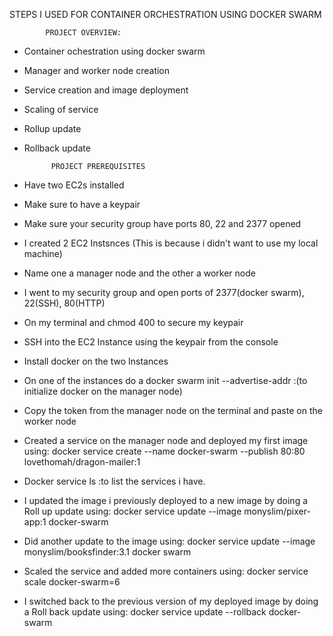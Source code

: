 STEPS I USED FOR CONTAINER ORCHESTRATION USING DOCKER SWARM


            PROJECT OVERVIEW:
* Container ochestration using docker swarm
* Manager and worker node creation
* Service creation and image deployment
* Scaling of service
* Rollup update
* Rollback update



            PROJECT PREREQUISITES
* Have two EC2s installed
* Make sure to have a keypair
* Make sure your security group have ports 80, 22 and 2377 opened



* I created 2 EC2 Instsnces (This is because i didn't want to use my local machine)

* Name one a manager node and the other a worker node

* I went to my  security group and open ports of 2377(docker swarm), 22(SSH), 80(HTTP) 

* On my terminal and chmod 400 to secure my keypair

* SSH into the EC2 Instance using the keypair from the console

* Install docker on the two Instances

* On one of the instances do a docker swarm init --advertise-addr <public ip address of manager node>:(to initialize docker on the manager node)

* Copy the token from the manager node on the terminal and paste on the worker node

* Created a service on the manager node and deployed my first image using: docker service create --name docker-swarm --publish 80:80 lovethomah/dragon-mailer:1 

* Docker service ls :to list the services i have.

* I updated the image i previously deployed to a new image by doing a Roll up update using: docker service update --image monyslim/pixer-app:1 docker-swarm

* Did another update to the image using: docker service update --image monyslim/booksfinder:3.1 docker swarm

* Scaled the service and added more containers using: docker service scale docker-swarm=6

* I switched back to the previous version of my deployed image by doing a Roll back update using: docker service update --rollback docker-swarm
